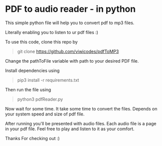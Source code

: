 # PDF to audio reader - in python
This simple python file will help you to convert pdf to mp3 files.

Literally enabling you to listen to ur pdf files :)

To use this code, clone this repo by

> git clone https://github.com/viwicodes/pdfToMP3


Change the pathToFile variable with path to your desired PDF file.

Install dependencies using
> pip3 install -r requirements.txt

Then run the file using 
> python3 pdfReader.py

Now wait for some time. It take some time to convert the files. Depends on your system speed and size of pdf file.


After running you'll be presented with audio files. Each audio file is a page in your pdf file.
Feel free to play and listen to it as your comfort.

Thanks For checking out :)